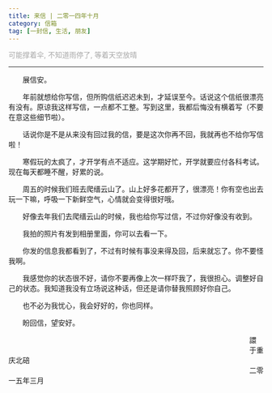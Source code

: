 ```yaml
---
title: 来信 | 二零一四年十月
category: 信箱
tag: [一封信, 生活, 朋友]
---
```


<font color=" #A8A8A8">
可能撑着伞,
不知道雨停了,
等着天空放晴</font>

------------

&emsp;&emsp;展信安。

&emsp;&emsp;年前就想给你写信，但所购信纸迟迟未到，才延误至今。话说这个信纸很漂亮有没有。原谅我这样写信，一点都不工整。写到这里，我都后悔没有横着写（不要在意这些细节啦）。

&emsp;&emsp;话说你是不是从来没有回过我的信，要是这次你再不回，我就再也不给你写信啦！

&emsp;&emsp;寒假玩的太疯了，才开学有点不适应。这学期好忙，开学就要应付各科考试。现在每天都睡不醒，好累的说。

&emsp;&emsp;周五的时候我们班去爬缙云山了。山上好多花都开了，很漂亮！你有空也出去玩一下嘛，呼吸一下新鲜空气，心情就会变得很好哦。

&emsp;&emsp;好像去年我们去爬缙云山的时候，我也给你写过信，不过你好像没有收到。

&emsp;&emsp;我拍的照片有发到相册里面，你可以去看一下。

&emsp;&emsp;你发的信息我都看到了，不过有时候有事没来得及回，后来就忘了。你不要怪我啊。

&emsp;&emsp;我感觉你的状态很不好，请你不要再像上次一样吓我了，我很担心。调整好自己的状态。我知道我没有立场说这种话，但还是请你替我照顾好你自己。

&emsp;&emsp;也不必为我忧心，我会好好的，你也同样。

&emsp;&emsp;盼回信，望安好。

&emsp;&emsp;&emsp;&emsp;&emsp;&emsp;&emsp;&emsp;&emsp;&emsp;&emsp;&emsp;&emsp;&emsp;&emsp;&emsp;&emsp;&emsp;&emsp;&emsp;&emsp;&emsp;&emsp;&emsp;&emsp;&emsp;&emsp;&emsp;&emsp;&emsp;&emsp;&emsp;&emsp;&emsp;譞
&emsp;&emsp;&emsp;&emsp;&emsp;&emsp;&emsp;&emsp;&emsp;&emsp;&emsp;&emsp;&emsp;&emsp;&emsp;&emsp;&emsp;&emsp;&emsp;&emsp;&emsp;&emsp;&emsp;&emsp;&emsp;&emsp;&emsp;&emsp;&emsp;&emsp;&emsp;&emsp;&emsp;&emsp;于重庆北碚
&emsp;&emsp;&emsp;&emsp;&emsp;&emsp;&emsp;&emsp;&emsp;&emsp;&emsp;&emsp;&emsp;&emsp;&emsp;&emsp;&emsp;&emsp;&emsp;&emsp;&emsp;&emsp;&emsp;&emsp;&emsp;&emsp;&emsp;&emsp;&emsp;&emsp;&emsp;&emsp;&emsp;&emsp;二零一五年三月
